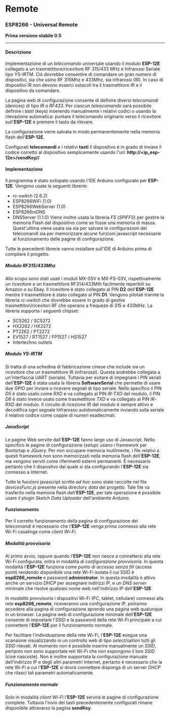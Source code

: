 # Remote
### ESP8266 - Universal Remote

**Prima versione stabile 0.5**

*****

#### Descrizione

Implementazione di un *telecomando* universale usando il modulo **ESP-12E** collegato a un trasmettitore/ricevitore RF 315/433 MHz e Infrarossi Seriale tipo YS-IRTM. Ciò dovrebbe consentire di comandare un gran numero di dispositivi, sia che usino RF 315Mhz e 433Mhz, sia infrarossi (IR). In caso di dispositivi IR non devono esserci ostacoli tra il trasmettitore IR e il dispositivo da comandare.

La pagina web di configurazione consente di definire diversi *telecomandi* (devices) di tipo *IR* o *RF433*. Per ciascun _teleacomando_ sarà possibile definire i *tasti* (keys) inserendo manualmente i relativi codici o usando la rilevazione automatica: puntare il telecomando originario verso il ricevitore sull'**ESP-12E** e premere il tasto da rilevare.

La configurazione viene salvata in modo permanentemente nella memoria flash dell'**ESP-12E**.

Configurati **telecomandi** e i relativi **tasti** il dispositivo è in grado di inviare il codice corretto al dispositivo semplicemente usando l'url: **http://<ip_esp-12e>/sendKey/<nomedispositivo>/<nometasto>**

#### Implementazione

Il programma è stato svilupato usando l'IDE Arduino configurato per **ESP-12E**. Vengono usate le seguenti librerie:
* rc-switch (2.6.2)
* ESP8266WiFi (1.0)
* ESP8266WebServer (1.0)
* ESP8266mDNS
* DNSServer (1.1.0)
Viene inoltre usata la libreria _FS_ (_SPIFFS_) per gestire la memoria Flash del dispositivo come se fosse una memoria di massa. Quest'ultima viene usata sia sia per salvare le configurazioni dei telecomandi sia per memorizzare alcune funzioni javascript necessarie al funzionamento delle pagine di configurazione.

Tutte le precedenti librerie vanno installare sull'IDE di Arduino prima di compilare il progetto.

##### Modulo RF315/433Mhz
Allo scopo sono stati usati i moduli MX-05V e MX-FS-03V, rispettivamente un ricevitore e un trasmettitore RF314/433Mth facilmente reperibili su Amazon o su Ebay. Il ricevitore è stato collegato al PIN **D2** dell'**ESP-12E** mentre il trasmettitore è stato collegato al PIN **D1**. Vengono pilotati tramite la libreria _rc-switch_ che dovrebbe essere in grado di gestire trasmettitori/ricevitori RF che operano a frequeze di 315 e 433MHz. La libreria supporta i seguenti chipset:

* SC5262 / SC5272
* HX2262 / HX2272
* PT2262 / PT2272
* EV1527 / RT1527 / FP1527 / HS1527
* Intertechno outlets
##### Modulo YS-IRTM
Si tratta di una schedina di fabbricazione cinese che include sia un ricevitore che un trasmettitore IR (infrarossi). Questa andrebbe collegata a un'interfaccia UART (seriale). Tuttavia per evitare di impegnare i PIN seriali dell'**ESP-12E** è stata usata la libreria **SoftwareSerial** che permette di usare due GPIO per inviare o ricevere segnali di tipo seriale. Nello specifico il PIN *D5* è stato usato come *RXD* e va collegato al PIN *IR-TXD* del modulo, il PIN *D6* è stato invece usato come trasmettitore *TXD* e va collegato al PIN *IR-RXD* del modulo. Il circuito di ricezione IR del modulo è sempre attivo e decodifica ogni segnale Infrarosso autotomaticamente inviando sulla seriale il relativo codice come coppie di numeri esadecimali.

##### JavaScript

Le pagine Web servite dall'**ESP-12E** fanno largo uso di Javascript.
Nello specifico le pagine di configurazione (_setup_) usano i framework per Bootsrtap e JQuery. Per non occupare memoria inutilmente, i file relativi a questi framework non sono memorizzati nella memoria flash dell'**ESP-12E**, ma vengono serviti come riferimenti esterni permanenti. È necessario pertanto che il dispositvo dal quale si sta configurando l'**ESP-12E** sia connesso a Internet.

Tutte le funzioni javascript scritte _ad hoc_ sono state raccolte nel file _devicesFunc.js_ presente nella directory _data_ del progetto. Tale file va trasferito nella memoria flash dell'**ESP-12E**, per tale operazione è possibile usare il plugin _Sketch Data Uploader_ dell'ambiente Arduino.

#### Funzionamento

Per il corretto funzionamento della pagina di configurazione dei _telecomandi_ è necessario che l'**ESP-12E** venga prima connesso alla rete Wi-Fi casalinga come _client Wi-Fi_.

##### Modalità provvisoria

Al primo avvio, oppure quando l'**ESP-12E** non riesce a connettersi alla rete Wi-Fi configurata, entra in modalità _di configurazione provvisoria_. In questa modalità l'**ESP-12E** funziona come _punto di accesso senza fili_ (access point) rendendo disponibile una rete Wi-Fi isolata il cui SSID è **esp8266_remote** e password **administrator**. In questa modalità è attivo anche un servizio _DHCP_ per assegnare indirizzi IP, e un _DNS server_ minimale che risolve qualsiasi nome web nell'indirizzo IP dell'**ESP-12E**.

In _modalitò provvisoria_ i dispositivi Wi-Fi (PC, tablet, cellulare) connessi alla rete **esp8266_remote**, riceveranno una configurazione IP, potranno accedere alla pagina di configurazione aprendo una pagina web qualunque in un browser. La pagina web di configurazione minimale dell'**ESP-12E** consente di impostare l'_SSID_ e la password della rete Wi-Fi principale a cui connettere l'**ESP-12E** per il funzionamento normale.

Per facilitare l'individuazione della rete Wi-Fi, l'**ESP-12E** esegue una scansione visualizzando in un controllo web di tipo _select/option_ tutti gli _SSID_ rilevati. Al momento non è possibile inserire manualmente un _SSID_, pertanto non sono supportate reti Wi-Fi che non espongono il loro _SSID_ (cioè nascoste). Non è inoltre supportata la configurazione manuale dell'indirizzo IP e degli altri parametri Internet, pertanto è necessario che la rete Wi-Fi a cui l'**ESP-12E** si dovrà connettere disponga di un server _DHCP_ che rilasci tali parametri automaticamente.

##### Funzionamento normale

Solo in modalità _client Wi-Fi_ l'**ESP-12E** servirà le pagine di configurazione complete.
Tuttavia l'invio dei tasti precedentemente configurati rimane disponibile attravarso la pagina **sendKey**.